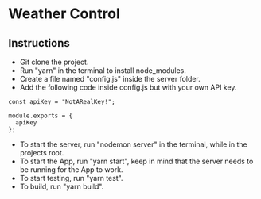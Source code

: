 # Weather Control

## Instructions

* Git clone the project.
* Run "yarn" in the terminal to install node_modules.
* Create a file named "config.js" inside the server folder.
* Add the following code inside config.js but with your own API key.

```
const apiKey = "NotARealKey!";

module.exports = {
  apiKey
};
```

* To start the server, run "nodemon server" in the terminal, while in the projects root.
* To start the App, run "yarn start", keep in mind that the server needs to be running
  for the App to work.
* To start testing, run "yarn test".
* To build, run "yarn build".
